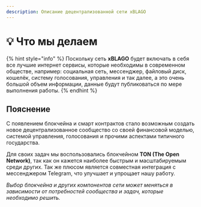 ```yaml
---
description: Описание децентрализованной сети xBLAGO
---
```


# 💡 Что мы делаем

{% hint style="info" %}
Поскольку сеть **xBLAGO** будет включать в себя все лучшие интернет сервисы, которые необходимы в современном обществе, например: социальная сеть, мессенджер, файловый диск, кошелёк, систему голосования, управления и так далее, а это очень большой объем информации, данные будут публиковаться по мере выполнения работы.
{% endhint %}

## Пояснение

С появлением блокчейна и смарт контрактов стало возможным создать новое децентрализованное сообщество со своей финансовой моделью, системой управления, голосования и прочими аспектами типичного государства.

Для своих задач мы воспользовались блокчейном **TON (The Open Network)**, так как он кажется наиболее быстрым и масштабируемым среди других. Так же плюсом является совместная интеграция с мессенджером Telegram, что улучшает и упрощает нашу работу.&#x20;

_Выбор блокчейна и других компонентов сети может меняться в зависимости от потребностей сообщества и задач, которые необходимо решить._

